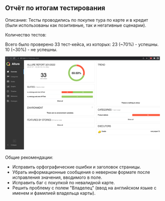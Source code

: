 ## Отчёт по итогам тестирования

Описание:
Тесты проводились по покупке тура по карте и в кредит
(были использованы как позитивные, так и негативные сценарии).</p>

Количество тестов:

Всего было проверено 33 тест-кейса, из которых:
23 (~70%) - успешны.
10 (~30%) - не успешны.

![img.png](img.png)


Общие рекомендации:
- Исправить орфографические ошибки и заголовок страницы.
- Убрать информационные сообщения о неверном формате после исправления значения, вводимого в поле.
- Исправить баг с покупкой по невалидной карте.
- Решить проблему с полем "Владелец" (ввод на английском языке с именем и фамилией владельца карты).


